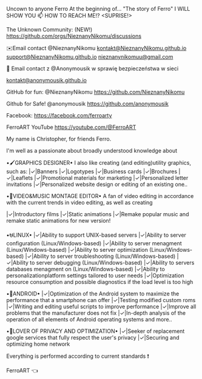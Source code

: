 Uncown to anyone Ferro 
At the beginning of...
"The story of Ferro"
I WILL SHOW YOU
📫 HOW TO REACH ME!? <SUPRISE!>

The Unknown Community: (NEW!)
https://github.com/orgs/NieznanyNikomu/discussions

✉️Email contact @NieznanyNikomu
kontakt@NieznanyNikomu.github.io
support@NieznanyNikomu.github.io
nieznanynikomuu@gmail.com


📧 Email contact z @Anonymousik w sprawię bezpieczeństwa w sieci

kontakt@anonymousik.github.io

GitHub for fun: @NieznanyNikomu
https://github.com/NieznanyNikomu

Github for Safe! @anonymousik
https://github.com/anonymousik

Facebook: https://facebook.com/ferroarty

FerroART YouTube 
https://youtube.com/@FerroART

My name is Christopher, for friends Ferro. 

I'm well as a passionate about broadly understood knowledge about

•🖌️GRAPHICS DESIGNER•
I also like creating
(and editing)utility graphics, such as: 
|✓|Banners
|✓|Logotypes
|✓|Business cards
|✓|Brochures
|✓|Leaflets
|✓|Promotional materials for marketing
|✓|Personalized letter invitations
|✓|Personalized website design or
editing of an existing one..

•🎦VIDEO&MUSIC MONTAGE EDITOR•
A fan of video editing in accordance with the current trends in video editing, as well as creating

|✓|Introductory films
|✓|Static animations
|✓|Remake popular music and remake static animations for new version!

•⛎LINUX•
|✓|Ability to support UNIX-based servers
|✓|Ability to server configuration (Linux/Windows-based)
|✓|Ability to server menagment (Linux/Windows-based)
|✓|Ability to server optimization (Linux/Windows-based)
|✓|Ability to server troubleshooting (Linux/Windows-based)
|✓|Ability to server debugging (Linux/Windows-based)
|✓|Ability to servers databases menagment on (Linux/Windows-based) 
|✓|Ability to personalizationplatform settings tailored to user needs
|✓|Optimization resource consumption and possible diagnostics if the load level is too high

•🤖ANDROID•
|✓|Optimization of the Android
system to maximize
the performance that a smartphone can offer
|✓|Testing modified custom roms
|✓|Writing and editing useful
scripts to improve performance
|✓|Improve all problems that the
manufacturer does not fix
|✓|In-depth analysis of the
operation of all elements of Android operating systems and more..

•🔏LOVER OF PRIVACY AND OPTIMIZATION•
|✓|Seeker of replacement google services that fully respect the user's privacy
|✓|Securing and optimizing home network

Everything is performed according to current standards ❗

FerroART 👈
